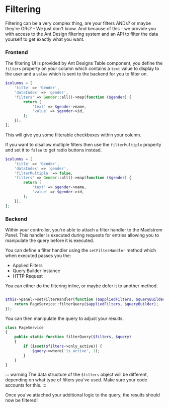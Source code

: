 # Filtering

Filtering can be a very complex thing, are your filters ANDs? or maybe they're ORs? - We just don't know. And because of this - we provide you with access to the Ant Design filtering system and an API to filter the data yourself to get exactly what you want.

### Frontend

The filtering UI is provided by Ant Designs Table component, you define the `filters` property on your column which contains a `text` value to display to the user and a `value` which is sent to the backend for you to filter on.

```php
$columns = [
    'title' => 'Gender',
    'dataIndex' => 'gender',
    'filters' => Gender::all()->map(function ($gender) {
        return [
            'text' => $gender->name,
            'value' => $gender->id,
        ];
    });
];
```

This will give you some filterable checkboxes within your column.

If you want to disallow multiple filters then use the `filterMultiple` property and set it to `false` to get radio buttons instead.

```php
$columns = [
    'title' => 'Gender',
    'dataIndex' => 'gender',
    'filterMultiple' => false,
    'filters' => Gender::all()->map(function ($gender) {
        return [
            'text' => $gender->name,
            'value' => $gender->id,
        ];
    });
];
```

### Backend 

Within your controller, you're able to attach a filter handler to the Maelstrom Panel. This handler is executed during requests for entries allowing you to manipulate the query before it is executed.

You can define a filter handler using the `setFilterHandler` method which when executed passes you the:

- Applied Filters
- Query Builder Instance
- HTTP Request

You can either do the filtering inline, or maybe defer it to another method.

```php

$this->panel->setFilterHandler(function ($appliedFilters, $queryBuilder, $request) {
    return PageService::filterQuery($appliedFilters, $queryBuilder);
});

```

You can then manipulate the query to adjust your results.

```php
class PageService
{
    public static function filterQuery($filters, $query)
    {
        if (isset($filters->only_active)) {
            $query->where('is_active', 1);
        }
    }
}
```

::: warning
The data structure of the `$filters` object will be different, depending on what type of filters you've used. Make sure your code accounts for this.
:::

Once you've attached your additional logic to the query, the results should now be filtered!

